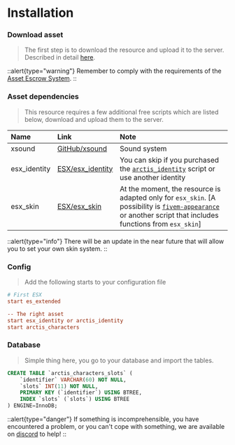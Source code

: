 # Installation

### Download asset

> The first step is to download the resource and upload it to the server. Described in detail [here](/general-informations/install).

::alert{type="warning"}
Remember to comply with the requirements of the [Asset Escrow System](/general-informations/escrow).
::

### Asset dependencies

> This resource requires a few additional free scripts which are listed below, download and upload them to the server.

| Name | Link | Note |
|:-|:-|:-|
| xsound | [GitHub/xsound](https://github.com/Xogy/xsound) | Sound system |
| esx_identity | [ESX/esx_identity](https://github.com/esx-framework/esx_core/tree/main/%5Bcore%5D/esx_identity) | You can skip if you purchased the [`arctis_identity`](https://arctis-store.pl) script or use another identity |
| esx_skin | [ESX/esx_skin](https://github.com/esx-framework/esx_core/tree/main/%5Bcore%5D/esx_skin) | At the moment, the resource is adapted only for `esx_skin`. [A possibility is [`fivem-appearance`](https://github.com/wasabirobby/fivem-appearance) or another script that includes functions from `esx_skin`] |

::alert{type="info"}
There will be an update in the near future that will allow you to set your own skin system.
::

### Config

> Add the following starts to your configuration file

```cfg
# First ESX
start es_extended

-- The right asset
start esx_identity or arctis_identity
start arctis_characters
```

### Database

> Simple thing here, you go to your database and import the tables.

```sql
CREATE TABLE `arctis_characters_slots` (
	`identifier` VARCHAR(60) NOT NULL,
	`slots` INT(11) NOT NULL,
	PRIMARY KEY (`identifier`) USING BTREE,
	INDEX `slots` (`slots`) USING BTREE
) ENGINE=InnoDB;
```

::alert{type="danger"}
If something is incomprehensible, you have encountered a problem, or you can't cope with something, we are available on [discord](http://dc.arctis-store.pl) to help!
::